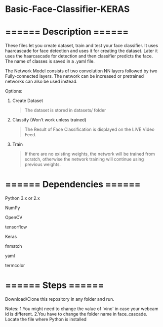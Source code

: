 # Basic-Face-Classifier-KERAS

# ====== Description ======

These files let you create dataset, train and test your face classifier. It uses haarcascade for face detection and uses it for creating the dataset. Later it uses the haarcascade for detection and then classifier predicts the face. The name of classes is saved in a .yaml file.

The Network Model consists of two convolution NN layers followed by two Fully-connected layers. The network can be increased or pretrained networks can also be used instead.

Options:
1. Create Dataset
	> The dataset is stored in datasets/ folder
2. Classify (Won't work unless trained)
	> The Result of Face Classification is displayed on the LIVE Video Feed.
3. Train
	> If there are no existing weights, the network will be trained from scratch, otherwise the network training will continue using previous weights.

# ====== Dependencies ======
Python 3.x or 2.x

NumPy

OpenCV

tensorflow

Keras

fnmatch

yaml

termcolor

# ====== Steps ======
Download/Clone this repository in any folder and run.

Notes: 
1.You might need to change the value of 'vino' in case your webcam id is different.
2.You have to change the folder name in face_cascade. Locate the file where Python is installed